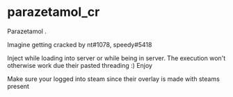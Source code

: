 # parazetamol_cr

Parazetamol .

Imagine getting cracked by nt#1078, speedy#5418

Inject while loading into server or while being in server. The execution won't otherwise work due their pasted threading :) 
Enjoy

Make sure your logged into steam since their overlay is made with steams present

